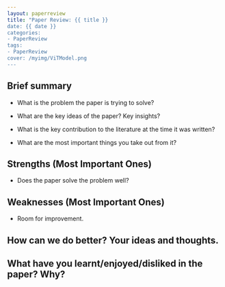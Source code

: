 ```yaml
---
layout: paperreview
title: "Paper Review: {{ title }}
date: {{ date }}
categories:
- PaperReview
tags:
- PaperReview
cover: /myimg/ViTModel.png
---
```


<!--
<center>
  <img style="border-radius: 0.3125em;box-shadow: 0 2px 4px 0 rgba(34,36,38,.12),0 2px 10px 0 rgba(34,36,38,.08);"
    src="img/image_2023-02-07-13-07-25.png"><br>
  <div style="color:orange; border-bottom: 1px solid #d9d9d9;display: inline-block;color: #999;padding: 2px;">Title</div>
</center>

* Cite: 
* Available Online: 
* Official Implementation: 
* Date: 
-->

## Brief summary
* What is the problem the paper is trying to solve?

* What are the key ideas of the paper? Key insights?

* What is the key contribution to the literature at the time it was written?

* What are the most important things you take out from it?

## Strengths (Most Important Ones)

* Does the paper solve the problem well?

## Weaknesses (Most Important Ones)

* Room for improvement.

## How can we do better? Your ideas and thoughts.

## What have you learnt/enjoyed/disliked in the paper? Why?
